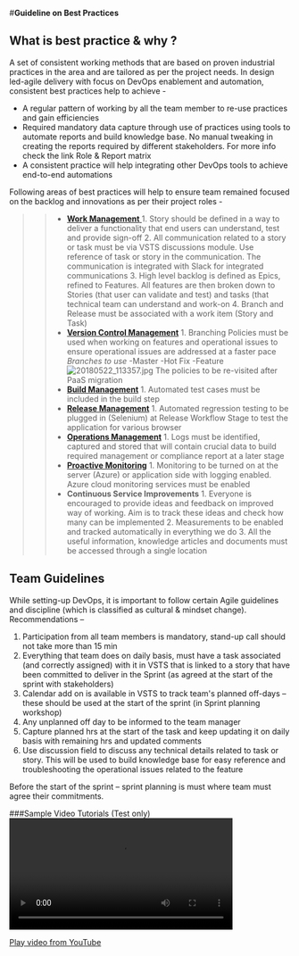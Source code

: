 #**Guideline on Best Practices**

## **What is best practice & why ?**

A set of consistent working methods that are based on proven industrial practices in the area and are tailored as per the project needs.  In design led-agile delivery with focus on DevOps enablement and automation, consistent best practices help to achieve -

- A regular pattern of working by all the team member to re-use practices and gain efficiencies
- Required mandatory data capture through use of practices using tools to automate reports and build knowledge base. No manual tweaking in creating the reports required by different stakeholders. For more info check the link Role & Report matrix 
- A consistent practice will help integrating other DevOps tools to achieve end-to-end automations


Following areas of best practices will help to ensure team remained focused on the backlog and innovations as per their project roles - 

>> - [**Work Management** ](/Best-Practices/Work-Hub)
         1. Story should be defined in a way to deliver a functionality that end users can understand, test and provide sign-off
         2. All communication related to a story or task must be via VSTS discussions module. Use reference of task or story in the communication. The communication is integrated with Slack for integrated communications
        3. High level backlog is defined as Epics, refined to Features. All features are then broken down to Stories (that user can validate and test) and tasks (that technical team can understand and work-on
        4. Branch and Release must be associated with a work item (Story and Task)
>> - [**Version Control Management**](https://docs.microsoft.com/en-us/vsts/git/tutorial/gitworkflow?view=vsts)
        1. Branching Policies must be used when working on features and operational issues to ensure operational issues are addressed at a faster pace
*Branches to use* 
-Master
-Hot Fix
-Feature
![20180522_113357.jpg](.attachments/20180522_113357-c149a9fe-50bf-429d-88af-176449c8173a.jpg)
The policies to be re-visited after PaaS migration
>> - [**Build Management**](https://docs.microsoft.com/en-us/vsts/build-release/actions/ci-cd-part-1?view=vsts)
        1. Automated test cases must be included in the build step
>> - [**Release Management**](https://docs.microsoft.com/en-us/vsts/build-release/actions/define-multistage-release-process?view=vsts)
        1. Automated regression testing to be plugged in (Selenium) at Release Workflow Stage to test the application for various browser
>> - [**Operations Management**](https://docs.microsoft.com/en-us/azure/operations-management-suite/operations-management-suite-overview)
        1. Logs must be identified, captured and stored that will contain crucial data to build required management or compliance report at a later stage
>> - [**Proactive Monitoring**](https://docs.microsoft.com/en-us/azure/monitoring-and-diagnostics/monitoring-overview)
        1. Monitoring to be turned on at the server (Azure) or application side with logging enabled. Azure cloud monitoring services must be enabled 
>> - **Continuous Service Improvements**
        1. Everyone is encouraged to provide ideas and feedback on improved way of working. Aim is to track these ideas and check how many can be implemented
        2. Measurements to be enabled and tracked automatically  in everything we do
        3. All the useful information, knowledge articles and documents must be accessed through a single location

## **Team Guidelines**

While setting-up DevOps, it is important to follow certain Agile guidelines and discipline (which is classified as cultural & mindset change). Recommendations  –

1.	Participation from all team members is mandatory, stand-up call should not take more than 15 min
2.	Everything that team does on daily basis, must have a task associated (and correctly assigned) with it in VSTS that is linked to a story that have been committed to deliver in the Sprint (as agreed at the start of the sprint with stakeholders)
3.	Calendar add on is available in VSTS to track team's planned off-days – these should be used at the start of the sprint (in Sprint planning workshop)
4.	Any unplanned off day to be informed to the team manager
5.	Capture planned hrs at the start of the task and keep updating it on daily basis with remaining hrs and updated comments
6.	Use discussion field to discuss any technical details related to task or story. This will be used to build knowledge base for easy reference and troubleshooting the operational issues related to the feature

Before the start of the sprint – sprint planning is must where team must agree their commitments. 


###Sample Video Tutorials (Test only)
<video src="<https://www.youtube.com/embed/Vj7DmdO4-Fg?rel=0>" width=400 controls allowfullscreen>
</video>

[Play video from YouTube](https://www.youtube.com/embed/Vj7DmdO4-Fg?rel=0)

